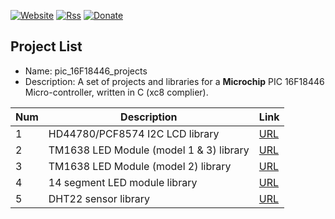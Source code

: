 [![Website](https://img.shields.io/badge/Website-Link-blue.svg)](https://gavinlyonsrepo.github.io/)  [![Rss](https://img.shields.io/badge/Subscribe-RSS-yellow.svg)](https://gavinlyonsrepo.github.io//feed.xml)  [![Donate](https://img.shields.io/badge/Donate-PayPal-green.svg)](https://www.paypal.com/paypalme/whitelight976)


Project List
----------------------------------------------------

* Name: pic_16F18446_projects
* Description: 
A set of projects and libraries for a **Microchip**  PIC 16F18446 Micro-controller, written in C (xc8 complier).

| Num | Description | Link |
| --- | --- | --- |
| 1 |  HD44780/PCF8574 I2C LCD library | [URL](projects/LM35) |
| 2 |  TM1638 LED Module (model 1 & 3) library | [URL](projects/TM1638) |
| 3 |  TM1638 LED Module (model 2) library  | [URL](projects/TM1638_Model2) |
| 4 |  14 segment  LED module library  | [URL](projects/FourteenSeg) |
| 5 |  DHT22 sensor library | [URL](projects/Bluetooth) |
